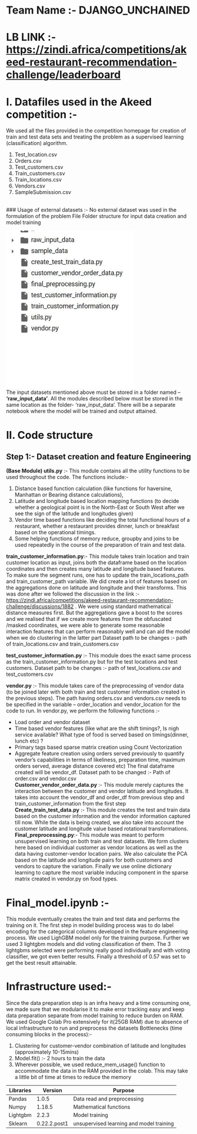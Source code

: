 # Team Name :- DJANGO_UNCHAINED 
# LB LINK :- https://zindi.africa/competitions/akeed-restaurant-recommendation-challenge/leaderboard

# I.	Datafiles used in the Akeed competition :- <br />
We used all the files provided in the competition homepage for creation of train and test data sets and treating the problem as a supervised learning (classification) algorithm.
1.	Test_location.csv 
2.	Orders.csv
3.	Test_customers.csv
4.	Train_customers.csv
5.	Train_locations.csv
6.	Vendors.csv
7.	SampleSubmission.csv 
<br /> 
### Usage of external datasets :- No external dataset was used in the formulation of the problem
File Folder structure for input data creation and model training

![alt text](https://github.com/Darkprogrammerpb/Competitive_Hackathons_ML/blob/master/Akeed_competition/file_folder_structure.JPG)                                             
The input datasets mentioned above must be stored in a folder named – **‘raw_input_data’**. All the modules described below must be stored in the same location as the folder- ‘raw_input_data’.
There will be a separate notebook where the model will be trained and output attained.
# II.	Code structure
## Step 1:- Dataset creation and feature Engineering 

**(Base Module) utils.py** :- This module contains all the utility functions to be used throughout the code. The functions include:- 
1.	Distance based function calculation (like functions for haversine, Manhattan or Bearing distance calculations),
2.	Latitude and longitude based location mapping functions (to decide whether a geological point is in the North-East or South West after we see the sign of the latitude and longitudes given)
3.	Vendor time based functions like deciding the total functional hours of a restaurant, whether a restaurant provides dinner, lunch or breakfast based on the operational timings.
4.	Some helping functions of memory reduce, groupby and joins to be used repeatedly in the course of the preparation of train and test data.

**train_customer_information.py**:- This module takes train location and train customer location as input, joins both the dataframe based on the location coordinates and then creates many latitude and longitude based features. To make sure the segment runs, one has to update the train_locations_path and train_customer_path variable.
We did create a lot of features based on the aggregations done on latitude and longitude and their transforms. This was done after we followed the discussion in the link :- https://zindi.africa/competitions/akeed-restaurant-recommendation-challenge/discussions/1882 . We were using standard mathematical distance measures first. But the aggregations gave a boost to the scores and we realised that if we create more features from the obfuscated /masked coordinates, we were able to generate some reasonable interaction features that can perform reasonably well and can aid the model when we do clustering in the latter part 
Dataset path to be changes :- path of train_locations.csv and train_customers.csv

**test_customer_information.py** :- This module does the exact same process as the train_customer_information.py but for the test locations and test customers.
Dataset path to be changes :- path of test_locations.csv and test_customers.csv

**vendor.py** :- This module takes care of the preprocessing of vendor data (to be joined later with both train and test customer information created in the previous steps). The path having orders.csv and vendors.csv needs to be specified in the variable – order_location and vendor_location for the code to run.
In vendor.py, we perform the following functions :- 
- Load order and vendor dataset
- Time based vendor features (like what are the shift timings?, Is nigh service available? What type of food is served based on timings(dinner, lunch etc) ? 
- Primary tags based sparse matrix creation using Count Vectorization
- Aggregate feature creation using orders served previously to quantify vendor’s capabilities in terms of likeliness, preparation time, maximum orders served, average distance covered etc) 
The final dataframe created will be vendor_df.
Dataset path to be changed :- Path of order.csv and vendor.csv <br/>
**Customer_vendor_order_data.py** :- This module merely captures the interaction between the customer and vendor latitude and longitudes. It takes into account the vendor_df and order_df from previous step and train_customer_information from the first step
**Create_train_test_data.py** :- This module creates the test and train data based on the customer information and the vendor information captured till now. While the data is being created, we also take into account the customer latitude and longitude value based rotational transformations.
**Final_preprocessing.py**:- 
This module was meant to perform unsupervised learning on both train and test datasets. We form clusters here based on individual customer as vendor locations as well as the data having customer-vendor location pairs.
We also calculate the PCA based on the latitude and longitude pairs for both customers and vendors to capture the variation. Finally we use online dictionary learning to capture the most variable inducing component in the sparse matrix created in vendor.py on food types.

# Final_model.ipynb :-  
This module eventually creates the train and test data and performs the training on it. The first step in model building process was to do label encoding for the categorical columns developed in the feature engineering process. 
We used LighGBM model only for the training purpose. Further we used 3 lightgbm models and did voting classification of them. The 3 lightgbms selected were performing really good individually and with voting classifier, we got even better results. Finally a threshold of 0.57 was set to get the best result attainable.

# Infrastructure used:-
Since the data preparation step is an infra heavy and a time consuming one, we made sure that we modularise it to make error tracking easy and keep data preparation separate from model training to reduce burden on RAM. We used Google Colab Pro extensively for it(25GB RAM) due to absence of local infrastructure to run and preprocess the datasets
Bottlenecks (time consuming blocks in the process):- 
1.	Clustering for customer-vendor combination of latitude and longitudes (approximately 10-15mins)
2.	Model.fit() :- 2 hours to train the data
3.	Wherever possible, we used reduce_mem_usage() function to accommodate the data in the RAM provided in the colab. This may take a little bit of time at times to reduce the memory

|     Libraries    |     Version         |     Purpose                                        |
|------------------|---------------------|----------------------------------------------------|
|     Pandas       |     1.0.5           |     Data read and preprocessing                    |
|     Numpy        |     1.18.5          |     Mathematical functions                         |
|     Lightgbm     |     2.2.3           |     Model training                                 |
|     Sklearn      |     0.22.2.post1    |     unsupervised learning and model   training     |


